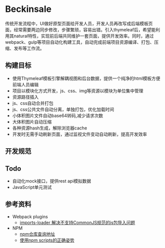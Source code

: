 Beckinsale
==========

传统开发流程中，UI做好原型页面给开发人员，开发人员再改写成后端模板页面，经常需要两边同步修改，步骤繁琐，容易出错。引入thymeleaf后，希望能利用其natural特性，实现前后端共同维护一套页面，提供开发效率。同时，通过webpack、gulp等项目自动化构建工具，自动完成前端项目资源编译、打包、压缩、发布等工作流。

构建目标
-------
* 使用Thymeleaf模板引擎解耦视图和后台数据，提供一个纯净的html模板方便前端人员编辑
* 项目以模块化方式开发，js、css、img等资源以模块为单位集中管理
* 资源路径插入
* js、css自动合并打包
* js、css公共文件自动分离，单独打包，优化加载时间
* 小体积图片文件自动base64转码,减少请求次数
* 大体积图片自动压缩
* 各种资源hash生成，解除浏览器cache
* 开发时无需手动刷新页面，通过监视文件变动自动刷新，提高开发效率

开发规范
-------

Todo
----
* 自动化mock接口，提供rest api模拟数据
* JavaScript单元测试

参考资料
-------
+ Webpack plugins
  - [imports-loader 解决不支持CommonJS规范的js包导入问题](https://github.com/webpack/docs/wiki/shimming-modules)
+ NPM  
  - [npm仓库查询地址](https://www.npmjs.com/)
  - [使用npm scripts的正确姿势](http://blog.keithcirkel.co.uk/how-to-use-npm-as-a-build-tool/)
